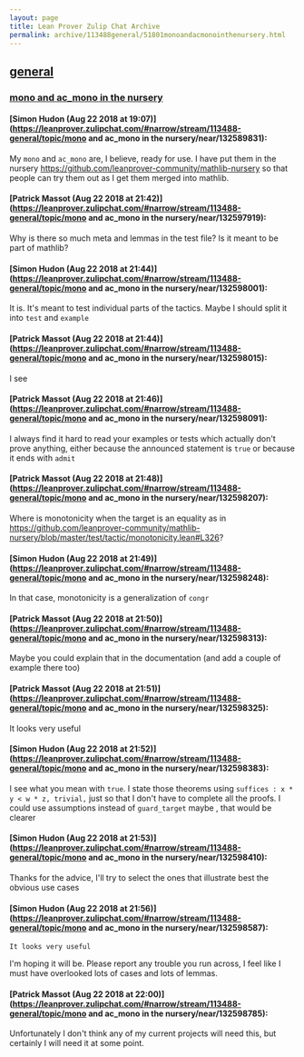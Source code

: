 ```yaml
---
layout: page
title: Lean Prover Zulip Chat Archive 
permalink: archive/113488general/51801monoandacmonointhenursery.html
---
```


## [general](index.html)
### [mono and ac_mono in the nursery](51801monoandacmonointhenursery.html)

#### [Simon Hudon (Aug 22 2018 at 19:07)](https://leanprover.zulipchat.com/#narrow/stream/113488-general/topic/mono and ac_mono in the nursery/near/132589831):
My `mono` and `ac_mono` are, I believe, ready for use. I have put them in the nursery https://github.com/leanprover-community/mathlib-nursery so that people can try them out as I get them merged into mathlib.

#### [Patrick Massot (Aug 22 2018 at 21:42)](https://leanprover.zulipchat.com/#narrow/stream/113488-general/topic/mono and ac_mono in the nursery/near/132597919):
Why is there so much meta and lemmas in the test file? Is it meant to be part of mathlib?

#### [Simon Hudon (Aug 22 2018 at 21:44)](https://leanprover.zulipchat.com/#narrow/stream/113488-general/topic/mono and ac_mono in the nursery/near/132598001):
It is. It's meant to test individual parts of the tactics. Maybe I should split it into `test` and `example`

#### [Patrick Massot (Aug 22 2018 at 21:44)](https://leanprover.zulipchat.com/#narrow/stream/113488-general/topic/mono and ac_mono in the nursery/near/132598015):
I see

#### [Patrick Massot (Aug 22 2018 at 21:46)](https://leanprover.zulipchat.com/#narrow/stream/113488-general/topic/mono and ac_mono in the nursery/near/132598091):
I always find it hard to read your examples or tests which actually don't prove anything, either because the announced statement is `true` or because it ends with `admit`

#### [Patrick Massot (Aug 22 2018 at 21:48)](https://leanprover.zulipchat.com/#narrow/stream/113488-general/topic/mono and ac_mono in the nursery/near/132598207):
Where is monotonicity when the target is an equality as in https://github.com/leanprover-community/mathlib-nursery/blob/master/test/tactic/monotonicity.lean#L326?

#### [Simon Hudon (Aug 22 2018 at 21:49)](https://leanprover.zulipchat.com/#narrow/stream/113488-general/topic/mono and ac_mono in the nursery/near/132598248):
In that case, monotonicity is a generalization of `congr`

#### [Patrick Massot (Aug 22 2018 at 21:50)](https://leanprover.zulipchat.com/#narrow/stream/113488-general/topic/mono and ac_mono in the nursery/near/132598313):
Maybe you could explain that in the documentation (and add a couple of example there too)

#### [Patrick Massot (Aug 22 2018 at 21:51)](https://leanprover.zulipchat.com/#narrow/stream/113488-general/topic/mono and ac_mono in the nursery/near/132598325):
It looks very useful

#### [Simon Hudon (Aug 22 2018 at 21:52)](https://leanprover.zulipchat.com/#narrow/stream/113488-general/topic/mono and ac_mono in the nursery/near/132598383):
I see what you mean with `true`. I state those theorems using `suffices : x * y < w * z, trivial,` just so that I don't have to complete all the proofs. I could use assumptions instead of `guard_target` maybe , that would be clearer

#### [Simon Hudon (Aug 22 2018 at 21:53)](https://leanprover.zulipchat.com/#narrow/stream/113488-general/topic/mono and ac_mono in the nursery/near/132598410):
Thanks for the advice, I'll try to select the ones that illustrate best the obvious use cases

#### [Simon Hudon (Aug 22 2018 at 21:56)](https://leanprover.zulipchat.com/#narrow/stream/113488-general/topic/mono and ac_mono in the nursery/near/132598587):
```quote
It looks very useful
```
I'm hoping it will be. Please report any trouble you run across, I feel like I must have overlooked lots of cases and lots of lemmas.

#### [Patrick Massot (Aug 22 2018 at 22:00)](https://leanprover.zulipchat.com/#narrow/stream/113488-general/topic/mono and ac_mono in the nursery/near/132598785):
Unfortunately  I don't think any of my current projects will need this, but certainly I will need it at some point.

